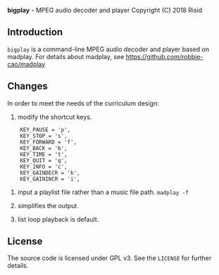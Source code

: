 
 **bigplay** - MPEG audio decoder and player
 Copyright (C) 2018 Risid

## Introduction

  `bigplay` is a command-line MPEG audio decoder and player based on madplay. For details about madplay, see https://github.com/robbie-cao/madplay

## Changes

  In order to meet the needs of the curriculum design:

  1. modify the shortcut keys.
```
    KEY_PAUSE = 'p',
    KEY_STOP = 's',
    KEY_FORWARD = 'f',
    KEY_BACK = 'b',
    KEY_TIME = 't',
    KEY_QUIT = 'q',
    KEY_INFO = 'c',
    KEY_GAINDECR = 'k',
    KEY_GAININCR = 'i',
```

  1. input a playlist file rather than a music file path.
    `madplay -f`

  2. simplifies the output.

  3. list loop playback is default.

## License

The source code is licensed under GPL v3. See the `LICENSE` for further details.

